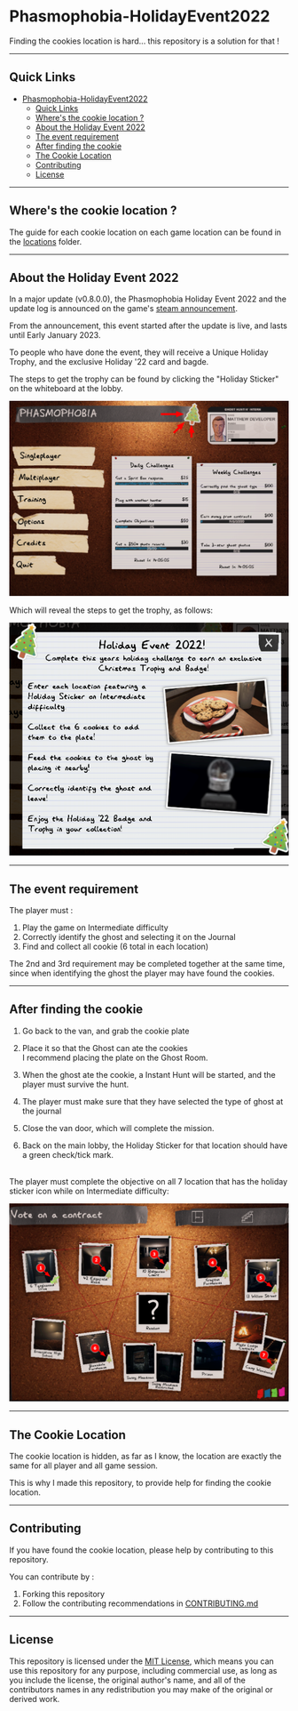 # Phasmophobia-HolidayEvent2022
Finding the cookies location is hard... this repository is a solution for that !

----

## Quick Links

- [Phasmophobia-HolidayEvent2022](#phasmophobia-holidayevent2022)
	- [Quick Links](#quick-links)
	- [Where's the cookie location ?](#wheres-the-cookie-location-)
	- [About the Holiday Event 2022](#about-the-holiday-event-2022)
	- [The event requirement](#the-event-requirement)
	- [After finding the cookie](#after-finding-the-cookie)
	- [The Cookie Location](#the-cookie-location)
	- [Contributing](#contributing)
	- [License](#license)

----

## Where's the cookie location ?

The guide for each cookie location on each game location can be found in the [locations](locations) folder. 

----

## About the Holiday Event 2022

In a major update (v0.8.0.0), the Phasmophobia Holiday Event 2022 and the update log is announced on the game's [steam announcement](https://store.steampowered.com/news/app/739630/view/3651886751537076286).

From the announcement, this event started after the update is live, and lasts until Early January 2023.

To people who have done the event, they will receive a Unique Holiday Trophy, and the exclusive Holiday '22 card and bagde.

The steps to get the trophy can be found by clicking the "Holiday Sticker" on the whiteboard at the lobby.

![The Holiday Sticker on Main menu](images/main_menu.png)

Which will reveal the steps to get the trophy, as follows:

![A](images/holiday_event_2022_steps.png)

----

## The event requirement

The player must :
1. Play the game on Intermediate difficulty
2. Correctly identify the ghost and selecting it on the Journal
3. Find and collect all cookie (6 total in each location)

The 2nd and 3rd requirement may be completed together at the same time, since when identifying the ghost the player may have found the cookies.

----
## After finding the cookie

1. Go back to the van, and grab the cookie plate
2. Place it so that the Ghost can ate the cookies
   <br>
   I recommend placing the plate on the Ghost Room.
   
3. When the ghost ate the cookie, a Instant Hunt will be started, and the player must survive the hunt.
4. The player must make sure that they have selected the type of ghost at the journal
5. Close the van door, which will complete the mission.
6. Back on the main lobby, the Holiday Sticker for that location should have a green check/tick mark.

<br>
The player must complete the objective on all 7 location that has the holiday sticker icon while on Intermediate difficulty:

![A](images/locations.png)

----

## The Cookie Location

The cookie location is hidden, as far as I know, the location are exactly the same for all player and all game session.

This is why I made this repository, to provide help for finding the cookie location.

----
## Contributing

If you have found the cookie location, please help by contributing to this repository.

You can contribute by :
1. Forking this repository
2. Follow the contributing recommendations in [CONTRIBUTING.md](CONTRIBUTING.md)

----

## License

This repository is licensed under the [MIT License](LICENSE), which means you can use this repository for any purpose, including commercial use, as long as you
include the license, the original author's name, and all of the contributors names in any redistribution you may make of the original or derived work.